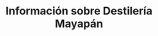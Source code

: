 ---
title: "Información sobre Destilería Mayapán"
url: /valladolid/informacion-sobre-destileria-mayapan/
shop: alcohol
---